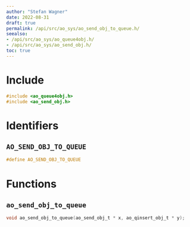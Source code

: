 ```yaml
---
author: "Stefan Wagner"
date: 2022-08-31
draft: true
permalink: /api/src/ao_sys/ao_send_obj_to_queue.h/
seealso:
- /api/src/ao_sys/ao_queue4obj.h/
- /api/src/ao_sys/ao_send_obj.h/
toc: true
---
```


# Include

```c
#include <ao_queue4obj.h>
#include <ao_send_obj.h>
```

# Identifiers

## `AO_SEND_OBJ_TO_QUEUE`

```c
#define AO_SEND_OBJ_TO_QUEUE
```

# Functions

## `ao_send_obj_to_queue`

```c
void ao_send_obj_to_queue(ao_send_obj_t * x, ao_qinsert_obj_t * y);
```
